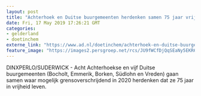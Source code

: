 ```yaml
---
layout: post
title: "Achterhoek en Duitse buurgemeenten herdenken samen 75 jaar vrijheid in 2020"
date: Fri, 17 May 2019 17:26:21 GMT
categories: 
- gelderland 
- doetinchem 
externe_link: "https://www.ad.nl/doetinchem/achterhoek-en-duitse-buurgemeenten-herdenken-samen-75-jaar-vrijheid-in-2020~ad59cbcf/"
feature_image: "https://images2.persgroep.net/rcs/JU9fWCfDjQqSEaNy5EKR6Z1_2Y8/diocontent/148615646/_fitwidth/400/?appId=21791a8992982cd8da851550a453bd7f&quality=0.7"
---
```


DINXPERLO/SUDERWICK - Acht Achterhoekse en vijf Duitse buurgemeenten (Bocholt, Emmerik, Borken, Südlohn en Vreden) gaan samen waar mogelijk grensoverschrijdend in 2020 herdenken dat ze 75 jaar in vrijheid leven.
